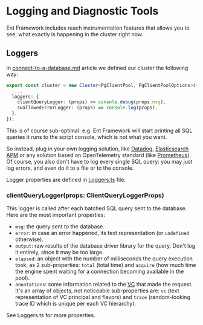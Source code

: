 # Logging and Diagnostic Tools

Ent Framework includes reach instrumentation features that allows you to see, what exactly is happening in the cluster right now.

## Loggers

In [connect-to-a-database.md](../getting-started/connect-to-a-database.md "mention") article we defined our cluster the following way:

```typescript
export const cluster = new Cluster<PgClientPool, PgClientPoolOptions>({
  ...,
  loggers: {
    clientQueryLogger: (props) => console.debug(props.msg),
    swallowedErrorLogger: (props) => console.log(props),
  },
});
```

This is of course sub-optimal: e.g. Ent Framework will start printing all SQL queries it runs to the script console, which is not what you want.

So instead, plug in your own logging solution, like [Datadog](https://www.datadoghq.com), [Elasticsearch APM](https://www.elastic.co/observability/application-performance-monitoring) or any solution based on OpenTelemetry standard (like [Prometheus](https://prometheus.io)). Of course, you also don't have to log every single SQL query: you may just log errors, and even do it to a file or to the console.

Logger properties are defined in [Loggers.ts](https://github.com/clickup/ent-framework/blob/main/src/abstract/Loggers.ts) file.

### clientQueryLogger(props: ClientQueryLoggerProps)

This logger is called after each batched SQL query sent to the database. Here are the most important properties:

* `msg`: the query sent to the database.
* `error`: in case an error happened, its text representation (or `undefined` otherwise).
* `output`: raw results of the database driver library for the query. Don't log it entirely, since it may be too large.
* `elapsed`: an object with the number of milliseconds the query execution took, as 2 sub-properties: `total` (total time) and `acquire` (how much time the engine spent waiting for a connection becoming available in the pool).
* `annotations`: some information related to the [VC](../getting-started/vc-viewer-context-and-principal.md) that made the request. It's an array of objects, not noticeable sub-properties are: `vc` (text representation of VC principal and flavors) and `trace` (random-looking trace ID which is unique per each VC hierarchy).

See Loggers.ts for more properties.

